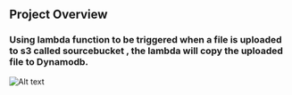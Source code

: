 ## Project Overview
### Using lambda function to be triggered when a file is uploaded to s3 called sourcebucket , the lambda will copy the uploaded file to Dynamodb.

<img title="a title" alt="Alt text" src="https://user-images.githubusercontent.com/116598689/219280830-12a98d64-4949-469c-bb2d-0fc53f01b397.png">
